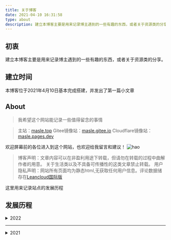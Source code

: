 ```yaml
---
title: 关于博客
date: 2021-04-10 16:31:58
type: about
description: 建立本博客主要是用来记录博主遇到的一些有趣的东西，或者关于资源类的分享。本博客位于2021年4月10日基本完成搭建，并发出了第一篇博文。
---
```



## 初衷
建立本博客主要是用来记录博主遇到的一些有趣的东西，或者关于资源类的分享。

## 建立时间
本博客位于2021年4月10日基本完成搭建，并发出了第一篇小文章

## About

<div class="info">

> 我希望这个网站能记录一些值得留念的事情

</div>

<div class="success">

> 主站：[masle.top](https://masle.top/)
Gitee镜像站：[masle.gitee.io](https://masle.gitee.io/)
Cloudflare镜像站：[masle.pages.dev](https://masle.pages.dev/)

</div>

欢迎屏幕前的各位进入到这个网站，也欢迎给我留言和建议！
![hao](https://masle.gitee.io/maslebloglib/picture/biaoqing/good.jpg)


<div class="danger">

> 博客声明：文章内容可以在非盈利用途下转载，但请勿在转载的过程中曲解作者的用意。
关于生活类以及不具备可传播性的这类文章禁止转载。
用户隐私声明：网站所有页面均为静态html,无获取任何用户信息。评论数据储存在[Leancloud国际版](https://console.leancloud.app/)

</div>

这里用来记录站点的发展历程

## 发展历程
<details>
  <summary>2022</summary>

## 2022-4-5
成功申请加入[Traveling开往](https://travellings.link/)

</details>

---

<details>
  <summary>2021</summary>

## 2021-12-30
关掉pwa，增加webpusher订阅、邮件订阅

## 2021-10-13
国内[cloudflare](https://dash.cloudflare.com/)访问速度太慢，所以换成[vercel](https://vercel.com/)。仓库还是继续使用github

## 2021-9-15
在腾讯云购买并使用masle.top域名，并且将仓库从gitee转移到github上，使用[cloudflare](https://dash.cloudflare.com/)部署

## 2021-6-7
[yun主题](https://github.com/YunYouJun/hexo-theme-yun)适配基本结束，评论使用Waline，数据储存在Leancloud。加入全局播放器pjax 。

## 2021-6-6 
由Nexmoe[主题](https://github.com/theme-nexmoe/hexo-theme-nexmoe)换为云游君的[yun主题](https://github.com/YunYouJun/hexo-theme-yun)

## 2021-4-10
博客基本搭建完成，使用了[Nexmoe的主题](https://github.com/theme-nexmoe/hexo-theme-nexmoe),并发出第一篇水文。

</details>



